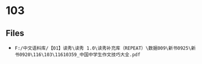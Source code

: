 # 103

## Files

- `F:/中文语料库/【01】读秀\读秀 1.0\读秀补充库（REPEAT）\数据009\新书0925\新书0920\116\103\11610359_中国中学生作文技巧大全.pdf`
